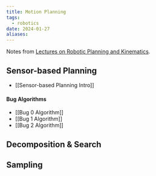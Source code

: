 ```yaml
---
title: Motion Planning
tags:
  - robotics
date: 2024-01-27
aliases:
---
```

Notes from [Lectures on Robotic Planning and Kinematics](https://ece.uwaterloo.ca/~sl2smith/book-lrpk/).
## Sensor-based Planning
- [[Sensor-based Planning Intro]]
#### Bug Algorithms
- [[Bug 0 Algorithm]]
- [[Bug 1 Algorithm]]
- [[Bug 2 Algorithm]]

## Decomposition & Search

## Sampling